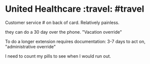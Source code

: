 # United Healthcare :travel: #travel
Customer service # on back of card. Relatively  painless.

they can do a 30 day over the phone. "Vacation override"

To do a longer extension requires documentation: 3-7 days to act on, "administrative override"

I need to count my pills to see when I would run out.
